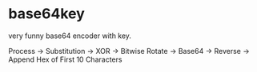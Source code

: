 # base64key
very funny base64 encoder with key.

Process
 → Substitution
 → XOR
 → Bitwise Rotate
 → Base64
 → Reverse
 → Append Hex of First 10 Characters
